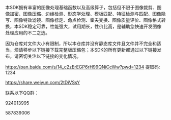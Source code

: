本SDK拥有丰富的图像处理基础函数以及高级算子，包括但不限于图像裁剪、图像加密、图像压缩、边缘检测、形态学处理、模板匹配、特征检测与匹配、图像隐写、图像特效滤镜、图像标定、角点检测、霍夫变换、图像质量评价、图像格式转换，本SDK稳定可靠，性能强大，试用期长，性价比高，是辅助您快速开发图像处理应用的不二之选。

因为仓库对文件大小有限制，所以本仓库并没有静态库文件且文件并不完全和适当，烦请移步以下链接下载完整版压缩包；本SDK的所有更新都通过以下链接发布，请密切关注以下链接的变化情况。

https://pan.baidu.com/s/14_c2zErEGP6rH99QNiCcWw?pwd=1234 提取码: 1234

https://share.weiyun.com/2tDiVSsY

联系以下QQ群：

924013995

587839006
